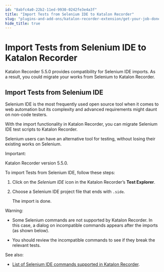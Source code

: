 ```yaml
---
id: "8abfc4a0-22b2-11ed-9930-0242fe3e4a3f"
title: "Import Tests from Selenium IDE to Katalon Recorder"
slug: "plugins-and-add-ons/katalon-recorder-extension/get-your-job-done/extend-katalon-recorder/import-tests-from-selenium-ide-to-katalon-recorder"
hide_title: true
---
```


# <a id="id" class="anchor_top_offset"/><a id="ariaid-title1" class="anchor_top_offset"/>Import Tests from Selenium IDE to <span xmlns="http://www.w3.org/1999/xhtml" className="ph">Katalon Recorder</span> 

<p xmlns="http://www.w3.org/1999/xhtml" className="p">Katalon Recorder 5.5.0 provides compatibility for Selenium IDE imports. As a result, you could migrate your works from Selenium to Katalon Recorder.</p> 

## <a id="id_1" class="anchor_top_offset"/>Import Tests from Selenium IDE

<p xmlns="http://www.w3.org/1999/xhtml" className="p">Selenium IDE is the most frequently used open source tool when it comes to web automation but its complexity and advanced requirements might daunt on non-code testers.</p> 
<p xmlns="http://www.w3.org/1999/xhtml" className="p">With the import functionality in Katalon Recorder, you can migrate Selenium IDE test scripts to Katalon Recorder.</p> 
<p xmlns="http://www.w3.org/1999/xhtml" className="p">Selenium users can have an alternative tool for testing, without losing their existing works on Selenium.</p> 
<div xmlns="http://www.w3.org/1999/xhtml" className="note important note_important"><span className="note__title">Important:</span> <p className="p">Katalon Recorder version 5.5.0.</p></div>
<p xmlns="http://www.w3.org/1999/xhtml" className="p">To import Tests from Selenium IDE, follow these steps:</p> 
<ol xmlns="http://www.w3.org/1999/xhtml" className="ol"><li className="li"><p className="p">Click on the <em className="ph i">Selenium IDE</em> icon in the Katalon Recorder’s <strong className="ph b">Test Explorer</strong>.</p></li><li className="li"><p className="p">Choose a Selenium IDE project file that ends with <code className="ph codeph">.side</code>.</p><p className="p">The import is done.</p></li></ol> 
<div xmlns="http://www.w3.org/1999/xhtml" className="note warning note_warning"><span className="note__title">Warning:</span> <ul className="ul"><li className="li"><p className="p">Some Selenium commands are not supported by Katalon Recorder. In this case, a dialog on incompatible commands appears after the imports (as shown below).</p></li><li className="li"><p className="p">You should review the incompatible commands to see if they break the relevant tests.</p></li></ul></div>
<div xmlns="http://www.w3.org/1999/xhtml" className="p">See also: <ul className="ul"><li className="li"><p className="p"><a className="xref" href="/docs/plugins-and-add-ons/katalon-recorder-extension/get-your-job-done/extend-katalon-recorder/command-compatibility-between-selenium-ide-and-katalon-recorder">List of Selenium IDE commands supported in Katalon Recorder</a>.</p></li></ul> </div>
